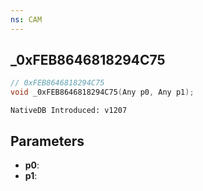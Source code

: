 ```yaml
---
ns: CAM
---
```

## _0xFEB8646818294C75

```c
// 0xFEB8646818294C75
void _0xFEB8646818294C75(Any p0, Any p1);
```

```
NativeDB Introduced: v1207
```

## Parameters
* **p0**:
* **p1**:
